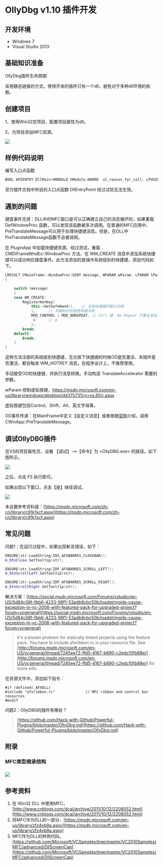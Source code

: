 # OllyDbg v1.10 插件开发

## 开发环境

* Windows 7
* Visual Studio 2013

## 基础知识准备

OllyDbg插件生命周期

采用静态链接的方式，使得开发的插件只有一个dll，避免对于多种dll环境的依赖。

## 创建项目

1、使用Win32空项目，配置项目属性为dll。

2、为项目添加MFC资源。

![](/assets/resource.png)

## 样例代码说明

编写入口点函数

```cpp
BOOL APIENTRY DllMain(HMODULE hModule,DWORD  ul_reason_for_call, LPVOID lpReserved)
```

官方插件文档中所说的入口点函数 DllEntryPoint 经过试验无法生效。

## 遇到的问题

键盘事件无效：DLL中的MFC窗口是可以正确建立自己的消息循环的，如果重载 DefWindowProc 函数，可以发现该函数被多次调用。在普通的MFC应用中，PreTranslateMessage可以用于处理快捷键消息。但是，在DLL中PreTranslateMessage函数不会被调用。

在 PluginApp 中加载快捷键资源。经过测试，重载 CMDIFrameWndEx::WindowProc 方法，在 WM\_CREATE 消息中添加系统快捷键可以成功响应键盘事件。此方法添加的是操作系统级别的快捷键，添加代码如下。

```cpp
LRESULT CMainFrame::WindowProc(UINT message, WPARAM wParam, LPARAM lParam)
{

    switch (message)
    {
    case WM_CREATE:
        RegisterHotKey(
            this->GetSafeHwnd(),   // 注册快捷键的窗口句柄
            1,      // 热键标识符避免热键冲突
            MOD_CONTROL | MOD_NOREPEAT, // Ctrl 键  No Repeat 不重复发送
            'A'     // A
            );
        break;
    default:
        break;
    }
}
```

这种方法注册的系统级别快捷键，无论按下快捷键的时候OD是否激活、本插件是否激活，都会触发 WM\_HOTKEY 消息。在程序设计上，不推荐使用。

手动接受OD的快捷键，并执行消息转换。手动构造 TranslateAccelerator 需要的参数。

wParam 控制虚拟按键，https://msdn.microsoft.com/en-us/library/windows/desktop/dd375731\(v=vs.85\).aspx

虚拟按键包括Control、Shift、Alt、英文字母等。

OD事件传递：在MainFrame中定义【自定义消息】或者根据[官网](https://docs.microsoft.com/zh-cn/cpp/mfc/tn011-using-mfc-as-part-of-a-dll#winmain---dllmain "dllmain")介绍，调用 CWinApp::PreTranslateMessage。

## 调试OllyDBG插件

在VS的项目属性页，设置 【调试】--&gt;【命令】为 &lt;OllyDBG.exe&gt; 的路径。如下图所示。

![](/assets/vs-project-properties.png)

之后，点击 F5 执行即可。

如果出现以下窗口，点击【是】继续调试。

![](/assets/debug-warning.png)

本设置参考资料是：[https://msdn.microsoft.com/zh-cn/library/c91k1xcf.aspx](https://msdn.microsoft.com/zh-cn/library/c91k1xcf.aspx)

## 常见问题

问题1：在运行过程中，如果出现断言错误，如下：

```cpp
ENSURE(str.LoadString(IDS_AFXBARRES_CLOSEBAR));
m_btnClose.SetTooltip(str);

ENSURE(str.LoadString(IDP_AFXBARRES_SCROLL_LEFT));
m_btnScrollLeft.SetTooltip(str);

ENSURE(str.LoadString(IDP_AFXBARRES_SCROLL_RIGHT));
m_btnScrollRight.SetTooltip(str);
```

解决方案：[https://social.msdn.microsoft.com/Forums/vstudio/en-US/5d84c08f-fbb6-4233-98f1-53adb8cbc50b/loadstringids-cause-exception-in-vc-2008-with-featured-pack-for-upgraded-project?forum=vcgeneral](https://social.msdn.microsoft.com/Forums/vstudio/en-US/5d84c08f-fbb6-4233-98f1-53adb8cbc50b/loadstringids-cause-exception-in-vc-2008-with-featured-pack-for-upgraded-project?forum=vcgeneral)

> it's a known problem for statically linked projects using the feature pack.  You have to include afxribbon.rc in your resource file.  See [http://forums.msdn.microsoft.com/en-US/vcgeneral/thread/7245ee72-ffd5-4167-b690-c2edc10fb88e/](http://forums.msdn.microsoft.com/en-US/vcgeneral/thread/7245ee72-ffd5-4167-b690-c2edc10fb88e/) for more info.

在资源文件中，添加如下指令：

```
#if !defined(_AFXDLL)
#include "afxribbon.rc"              // MFC ribbon and control bar resources
#endif
```

问题2：OllyDBG的插件有哪些？

> [https://github.com/Hack-with-Github/Powerful-Plugins/blob/master/OllyDbg.md](https://github.com/Hack-with-Github/Powerful-Plugins/blob/master/OllyDbg.md)

## 附录

### MFC类型继承结构

### ![](/assets/class-inherit.png)

### 

### 

### 

## 参考资料

1. 在 Win32 DLL 中使用MFC，[http://www.cnblogs.com/dcai/archive/2011/10/12/2208052.html](http://www.cnblogs.com/dcai/archive/2011/10/12/2208052.html)
2. 将MFC作为DLL的一部分，[https://msdn.microsoft.com/en-us/library/zfz4xb9a.aspx](https://msdn.microsoft.com/en-us/library/zfz4xb9a.aspx)
3. MFC作为DLL的样例代码，[https://github.com/Microsoft/VCSamples/tree/master/VC2010Samples/MFC/advanced/DllScreenCap](https://github.com/Microsoft/VCSamples/tree/master/VC2010Samples/MFC/advanced/DllScreenCap)



